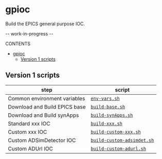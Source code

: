 # gpioc

Build the EPICS general purpose IOC.

-- work-in-progress --

CONTENTS

- [gpioc](#gpioc)
  - [Version 1 scripts](#version-1-scripts)

## Version 1 scripts

step | script
---- | ------
Common environment variables | [`env-vars.sh`](./v1.0/env-vars.sh)
Download and Build EPICS base | [`build-base.sh`](./v1.0/build-base.sh)
Download and Build synApps | [`build-synApps.sh`](./v1.0/build-synApps.sh)
Standard xxx IOC | [`build-xxx.sh`](./v1.0/build-xxx.sh)
Custom xxx IOC | [`build-custom-xxx.sh`](./v1.0/build-custom-xxx.sh)
Custom ADSimDetector IOC | [`build-custom-adsimdet.sh`](./v1.0/build-custom-adsimdet.sh)
Custom ADUrl IOC | [`build-custom-adurl.sh`](./v1.0/build-custom-adurl.sh)
